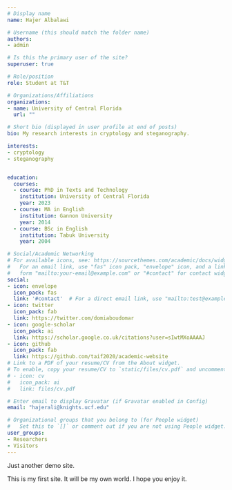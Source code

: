 ```yaml
---
# Display name
name: Hajer Albalawi

# Username (this should match the folder name)
authors:
- admin

# Is this the primary user of the site?
superuser: true

# Role/position
role: Student at T&T

# Organizations/Affiliations
organizations:
- name: University of Central Florida
  url: ""

# Short bio (displayed in user profile at end of posts)
bio: My research interests in cryptology and steganography.

interests:
- cryptology
- steganography


education:
  courses:
  - course: PhD in Texts and Technology
    institution: University of Central Florida
    year: 2023
  - course: MA in English
    institution: Gannon University
    year: 2014
  - course: BSc in English
    institution: Tabuk University
    year: 2004

# Social/Academic Networking
# For available icons, see: https://sourcethemes.com/academic/docs/widgets/#icons
#   For an email link, use "fas" icon pack, "envelope" icon, and a link in the
#   form "mailto:your-email@example.com" or "#contact" for contact widget.
social:
- icon: envelope
  icon_pack: fas
  link: '#contact'  # For a direct email link, use "mailto:test@example.org".
- icon: twitter
  icon_pack: fab
  link: https://twitter.com/domiaboudomar
- icon: google-scholar
  icon_pack: ai
  link: https://scholar.google.co.uk/citations?user=sIwtMXoAAAAJ
- icon: github
  icon_pack: fab
  link: https://github.com/taif2020/academic-website
# Link to a PDF of your resume/CV from the About widget.
# To enable, copy your resume/CV to `static/files/cv.pdf` and uncomment the lines below.  
# - icon: cv
#   icon_pack: ai
#   link: files/cv.pdf

# Enter email to display Gravatar (if Gravatar enabled in Config)
email: "hajerali@knights.ucf.edu"

# Organizational groups that you belong to (for People widget)
#   Set this to `[]` or comment out if you are not using People widget.  
user_groups:
- Researchers
- Visitors
---
```


Just another demo site.

This is my first site. It will be my own world. I hope you enjoy it.
